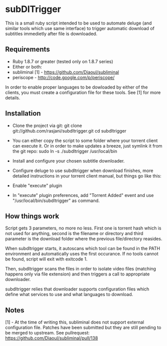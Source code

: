 # subDlTrigger

This is a small ruby script intended to be used to automate deluge (and
similar tools which use same interface) to trigger automatic download of
subtitles immedietly after file is downloaded.

## Requirements 

 * Ruby 1.8.7 or greater (tested only on 1.8.7 series)
 * Either or both:
  * subliminal [1] - https://github.com/Diaoul/subliminal
  * periscope - http://code.google.com/p/periscope/

In order to enable proper languages to be dowloaded by either of the clients,
you must create a configuration file for these tools.  See [1] for more
details.


## Installation

 * Clone the project via git:
     git clone git://github.com/rasjani/subdltrigger.git
     cd subdltrigger
 * You can either copy the script to some folder where your torrent client can
   execute it. Or in order to make updates a breeze, just symlink it from the 
   git repo:
     sudo ln -s ./subdltrigger /usr/local/bin
 * Install and configure your chosen subtitle downloader.
 * Configure deluge to use subdltrigger when download finishes, more detailed
   instructions in your torrent client manual, but things go like this:

  * Enable "execute" plugin
  * In "execute" plugin preferences, add "Torrent Added" event and use
    "/usr/local/bin/subdltrigger" as command.

## How things work

Script gets 3 parameters, no more no less. First one is torrent hash which is
not used for anything, second is the filename or directory and third parameter
is the download folder where the previous file/directory reasides. 

When subdltrigger starts, it autoscans which tool can be found in the PATH
environment and automatically uses the first occurance. If no tools cannot be
found, script will exit with exitcode 1.

Then, subdltrigger scans the files in order to isolate video files (matching
happens only via file extension) and then triggers a call to appropriate
downloader. 

subdltrigger relies that downloader supports configuration files which define
what services to use and what languages to download.

## Notes

 [1] - At the time of writing this, subliminal does not support external
configuration file. Patches have been submitted but they are still pending to
be merged to upstream.  See pullrequest:
https://github.com/Diaoul/subliminal/pull/138
